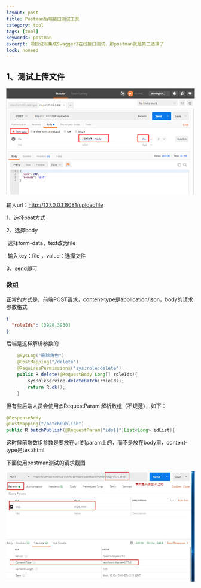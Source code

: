 ```yaml
---
layout: post
title: Postman后端接口测试工具
category: tool
tags: [tool]
keywords: postman
excerpt: 项目没有集成Swagger2在线接口测试，那postman就是第二选择了
lock: noneed
---
```


## 1、测试上传文件

![](\assets\images\tools\postman-test-file.png)

输入url：http://127.0.0.1:8081/uploadfile

1、选择post方式

2、选择body

​	选择form-data，text改为file

​	输入key：file  ，value：选择文件

3、send即可



### 数组

正常的方式是，前端POST请求，content-type是application/json，body的请求参数格式

```json
{
  "roleIds": [3928,3930]
}
```

后端是这样解析参数的

```java
	@SysLog("删除角色")
	@PostMapping("/delete")
	@RequiresPermissions("sys:role:delete")
	public R delete(@RequestBody Long[] roleIds){
		sysRoleService.deleteBatch(roleIds);
		return R.ok();
	}
```

但有些后端人员会使用@RequestParam 解析数组（不规范），如下：

```java
@ResponseBody
@PostMapping("/batchPublish")
public R batchPublish(@RequestParam("ids[]")List<Long> idList){
```

这时候前端数组参数是要放在url的param上的，而不是放在body里，content-type是text/html

下面使用postman测试的请求截图

![](\assets\images\tools\requestparam-array.jpg)



